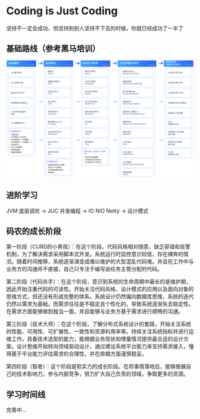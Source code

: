 # Coding is Just Coding

坚持不一定会成功，但坚持到别人坚持不下去的时候，你就已经成功了一半了



## **基础路线（参考黑马培训）**

![](./JavaStudyPlan/img/JavaRoute.png)



## **进阶学习**

JVM 底层调优 -> JUC 并发编程 -> IO NIO Netty -> 设计模式



## **码农的成长阶段**

第一阶段（CURD的小男孩）：在这个阶段，代码风格相对随意，缺乏容错和告警机制，为了解决需求采用脚本式开发。系统运行时监控意识较低，存在裸奔的情况。随着时间推移，系统逐渐演变成难以维护的大型混乱代码堆。并且在工作中与业务方的沟通并不直接，自己只专注于编写由任务主管分配的代码。

第二阶段（代码杀手）：在这个阶段，意识到系统的生命周期中最长的是维护期，因此开始注重代码的可读性。开始关注代码风格、设计模式的应用以及面向对象的思维方式，但还没有形成完整的体系。系统设计仍然偏向数据库思维，系统的迭代仍然以需求为基础。而需求往往是不稳定且个性化的，导致系统逐渐失去稳定性。在需求方面能够做到独当一面，并且能够与业务方基于需求进行顺畅的沟通。

第三阶段（技术大师）：在这个阶段，了解分布式系统设计的套路，开始关注系统的性能、可用性、可扩展性、一致性和资源利用率等。持续关注系统指标并进行运维工作。具备技术选型的能力，能根据业务现状和增量情况提供最合适的设计方案。设计思维开始转向领域驱动设计，通过建设系统平台能力来支持需求接入，懂得基于平台能力评估需求的合理性，并在排期方面谨慎稳妥。

第四阶段（智者）：这个阶段是软实力的成长阶段。在将事情落地后，能够施展自己的技术影响力，参与内部竞争，努力扩大自己负责的领域，争取更多的资源。



## 学习时间线

完善中...
